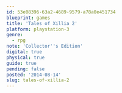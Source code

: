 ```yaml
---
id: 53e08396-63a2-4689-9579-a78a0e451734
blueprint: games
title: 'Tales of Xillia 2'
platform: playstation-3
genre:
  - rpg
note: 'Collector''s Edition'
digital: true
physical: true
guide: true
pending: false
posted: '2014-08-14'
slug: tales-of-xillia-2
---
```

